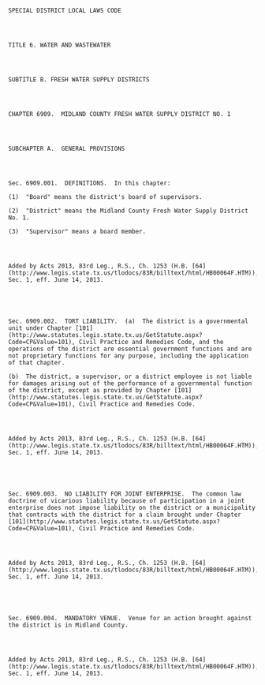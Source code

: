 ﻿
    
    
    	
    					
    
    
    SPECIAL DISTRICT LOCAL LAWS CODE
    
      
    
    
    TITLE 6. WATER AND WASTEWATER
    
      
    
    
    SUBTITLE B. FRESH WATER SUPPLY DISTRICTS
    
      
    
    
    CHAPTER 6909.  MIDLAND COUNTY FRESH WATER SUPPLY DISTRICT NO. 1
    
      
    
    
    SUBCHAPTER A.  GENERAL PROVISIONS
    
      
    
    
    Sec. 6909.001.  DEFINITIONS.  In this chapter:
    
    (1)  "Board" means the district's board of supervisors.
    
    (2)  "District" means the Midland County Fresh Water Supply District No. 1.
    
    (3)  "Supervisor" means a board member.
    
    
    
    
    Added by Acts 2013, 83rd Leg., R.S., Ch. 1253 (H.B. [64](http://www.legis.state.tx.us/tlodocs/83R/billtext/html/HB00064F.HTM)), Sec. 1, eff. June 14, 2013.
    
    
    
    
    
    Sec. 6909.002.  TORT LIABILITY.  (a)  The district is a governmental unit under Chapter [101](http://www.statutes.legis.state.tx.us/GetStatute.aspx?Code=CP&Value=101), Civil Practice and Remedies Code, and the operations of the district are essential government functions and are not proprietary functions for any purpose, including the application of that chapter.
    
    (b)  The district, a supervisor, or a district employee is not liable for damages arising out of the performance of a governmental function of the district, except as provided by Chapter [101](http://www.statutes.legis.state.tx.us/GetStatute.aspx?Code=CP&Value=101), Civil Practice and Remedies Code.
    
    
    
    
    Added by Acts 2013, 83rd Leg., R.S., Ch. 1253 (H.B. [64](http://www.legis.state.tx.us/tlodocs/83R/billtext/html/HB00064F.HTM)), Sec. 1, eff. June 14, 2013.
    
    
    
    
    
    Sec. 6909.003.  NO LIABILITY FOR JOINT ENTERPRISE.  The common law doctrine of vicarious liability because of participation in a joint enterprise does not impose liability on the district or a municipality that contracts with the district for a claim brought under Chapter [101](http://www.statutes.legis.state.tx.us/GetStatute.aspx?Code=CP&Value=101), Civil Practice and Remedies Code.
    
    
    
    
    Added by Acts 2013, 83rd Leg., R.S., Ch. 1253 (H.B. [64](http://www.legis.state.tx.us/tlodocs/83R/billtext/html/HB00064F.HTM)), Sec. 1, eff. June 14, 2013.
    
    
    
    
    
    Sec. 6909.004.  MANDATORY VENUE.  Venue for an action brought against the district is in Midland County.
    
    
    
    
    Added by Acts 2013, 83rd Leg., R.S., Ch. 1253 (H.B. [64](http://www.legis.state.tx.us/tlodocs/83R/billtext/html/HB00064F.HTM)), Sec. 1, eff. June 14, 2013.
    
    
    
    
    				
